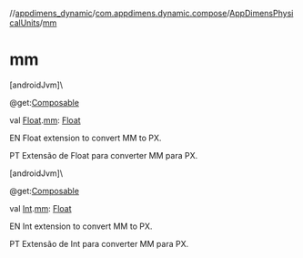//[appdimens_dynamic](../../../index.md)/[com.appdimens.dynamic.compose](../index.md)/[AppDimensPhysicalUnits](index.md)/[mm](mm.md)

# mm

[androidJvm]\

@get:[Composable](https://developer.android.com/reference/kotlin/androidx/compose/runtime/Composable.html)

val [Float](https://kotlinlang.org/api/core/kotlin-stdlib/kotlin/-float/index.html).[mm](mm.md): [Float](https://kotlinlang.org/api/core/kotlin-stdlib/kotlin/-float/index.html)

EN Float extension to convert MM to PX.

PT Extensão de Float para converter MM para PX.

[androidJvm]\

@get:[Composable](https://developer.android.com/reference/kotlin/androidx/compose/runtime/Composable.html)

val [Int](https://kotlinlang.org/api/core/kotlin-stdlib/kotlin/-int/index.html).[mm](mm.md): [Float](https://kotlinlang.org/api/core/kotlin-stdlib/kotlin/-float/index.html)

EN Int extension to convert MM to PX.

PT Extensão de Int para converter MM para PX.